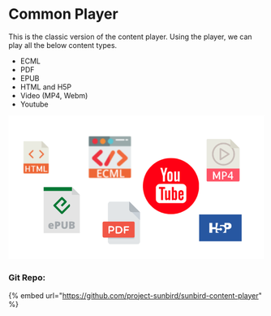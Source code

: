 # Common Player

This is the classic version of the content player. Using the player, we can play all the below content types.&#x20;

* ECML
* PDF
* EPUB
* HTML and H5P
* Video (MP4, Webm)
* Youtube

![](<../../../.gitbook/assets/Screenshot from 2021-11-24 15-00-25.png>)

### **Git Repo:**

{% embed url="https://github.com/project-sunbird/sunbird-content-player" %}
